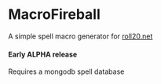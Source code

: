 # MacroFireball
A simple spell macro generator for [roll20.net](http://roll20.net)

#### Early ALPHA release
Requires a mongodb spell database

